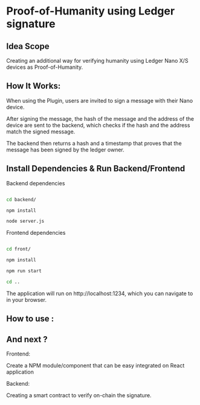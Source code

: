 # Proof-of-Humanity using Ledger signature

## Idea Scope

Creating an additional way for verifying humanity using Ledger Nano X/S devices as Proof-of-Humanity.

## How It Works:

When using the Plugin, users are invited to sign a message with their Nano device.

After signing the message, the hash of the message and the address of the device are sent to the backend, which checks if the hash and the address match the signed message.

The backend then returns a hash and a timestamp that proves that the message has been signed by the ledger owner.

## Install Dependencies & Run Backend/Frontend

Backend dependencies

```bash

cd backend/

npm install

node server.js


```

Frontend dependencies

```bash

cd front/

npm install

npm run start

cd ..

```

The application will run on http://localhost:1234, which you can navigate to in your browser.

## How to use :

## And next ?

Frontend:

Create a NPM module/component that can be easy integrated on React application

Backend:

Creating a smart contract to verify on-chain the signature.
